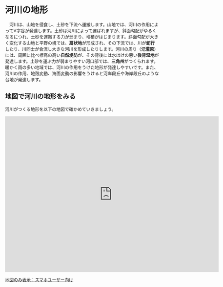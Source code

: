 # 河川の地形
　河川は、山地を侵食し、土砂を下流へ運搬します。山地では、河川の作用によってV字谷が発達します。土砂は河川によって運ばれますが、斜面勾配がゆるくなるにつれ、土砂を運搬する力が弱まり、堆積がはじまります。斜面勾配が大きく変化する山地と平野の境では、**扇状地**が形成され、その下流では、川が**蛇行**したり、川同士が合流し大きな河川を形成したりします。河川の周り（**氾濫原**）には、周囲に比べ標高の高い**自然堤防**が、その背後には水はけの悪い**後背湿地**が発達します。土砂を運ぶ力が弱まりやすい河口部では、**三角州**がつくられます。暖かく雨の多い地域では、河川の作用をうけた地形が発達しやすいです。また、河川の作用、地殻変動、海面変動の影響をうけると河岸段丘や海岸段丘のような台地が発達します。
　
## 地図で河川の地形をみる
河川がつくる地形を以下の地図で確かめていきましょう。

<div class="iframe-parent">
<center><iframe width="700" height="510" src="https://gg-oer.github.io/maps/cesium/rivers.html" frameborder="0" allow="accelerometer; autoplay; encrypted-media; gyroscope; picture-in-picture" allowfullscreen></iframe></center></div>

[地図のみ表示：スマホユーザー向け](https://gg-oer.github.io/maps/cesium/rivers.html)
